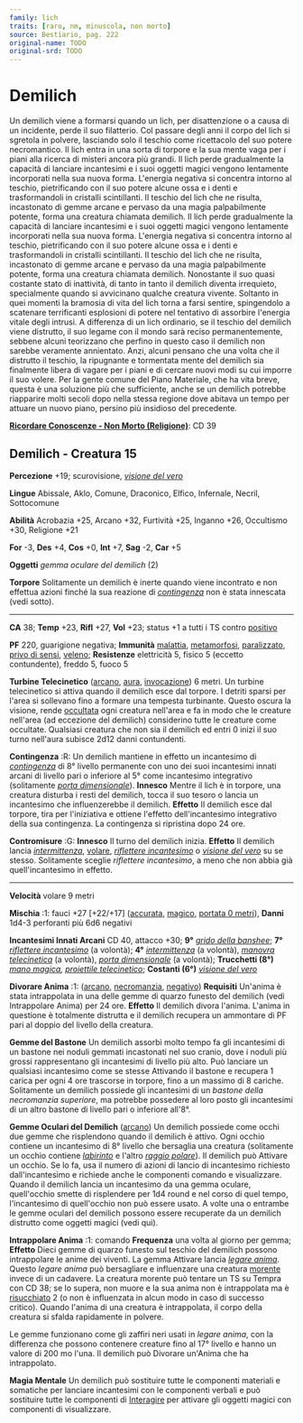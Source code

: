 ```yaml
---
family: lich
traits: [raro, nm, minuscola, non morto]
source: Bestiario, pag. 222
original-name: TODO
original-srd: TODO
---
```


# Demilich

Un demilich viene a formarsi quando un lich, per disattenzione o a causa di un
incidente, perde il suo filatterio. Col passare degli anni il corpo del lich si
sgretola in polvere, lasciando solo il teschio come ricettacolo del suo potere
necromantico. Il lich entra in una sorta di torpore e la sua mente vaga per i
piani alla ricerca di misteri ancora più grandi. Il lich perde gradualmente la
capacità di lanciare incantesimi e i suoi oggetti magici vengono lentamente
incorporati nella sua nuova forma. L'energia negativa si concentra intorno al
teschio, pietrificando con il suo potere alcune ossa e i denti e trasformandoli
in cristalli scintillanti. Il teschio del lich che ne risulta, incastonato di
gemme arcane e pervaso da una magia palpabilmente potente, forma una creatura
chiamata demilich. Il lich perde gradualmente la capacità di lanciare
incantesimi e i suoi oggetti magici vengono lentamente incorporati nella sua
nuova forma. L'energia negativa si concentra intorno al teschio, pietrificando
con il suo potere alcune ossa e i denti e trasformandoli in cristalli
scintillanti. Il teschio del lich che ne risulta, incastonato di gemme arcane e
pervaso da una magia palpabilmente potente, forma una creatura chiamata
demilich. Nonostante il suo quasi costante stato di inattività, di tanto in
tanto il demilich diventa irrequieto, specialmente quando si avvicinano qualche
creatura vivente. Soltanto in quei momenti la bramosia di vita del lich torna a
farsi sentire, spingendolo a scatenare terrificanti esplosioni di potere nel
tentativo di assorbire l'energia vitale degli intrusi. A differenza di un lich
ordinario, se il teschio del demilich viene distrutto, il suo legame con il
mondo sarà reciso permanentemente, sebbene alcuni teorizzano che perfino in
questo caso il demilich non sarebbe veramente annientato. Anzi, alcuni pensano
che una volta che il distrutto il teschio, la ripugnante e tormentata mente del
demilich sia finalmente libera di vagare per i piani e di cercare nuovi modi su
cui imporre il suo volere. Per la gente comune del Piano Materiale, che ha vita
breve, questa è una soluzione più che sufficiente, anche se un demilich potrebbe
riapparire molti secoli dopo nella stessa regione dove abitava un tempo per
attuare un nuovo piano, persino più insidioso del precedente.

**[Ricordare Conoscenze - Non Morto (Religione)](/azioni/abilita/ricordare-conoscenze)**:
CD 39

## Demilich - Creatura 15

**Percezione** +19; scurovisione,
_[visione del vero](/incantesimi/visione-del-vero)_

**Lingue** Abissale, Aklo, Comune, Draconico, Elfico, Infernale, Necril,
Sottocomune

**Abilità** Acrobazia +25, Arcano +32, Furtività +25, Inganno +26, Occultismo
+30, Religione +21

**For** -3, **Des** +4, **Cos** +0, **Int** +7, **Sag** -2, **Car** +5

**Oggetti** _gemma oculare del demilich_ (2)

**Torpore** Solitamente un demilich è inerte quando viene incontrato e non
effettua azioni finché la sua reazione di
_[contingenza](/incantesimi/contingenza)_ non è stata innescata (vedi sotto).

---

**CA** 38; **Temp** +23, **Rifl** +27, **Vol** +23; status +1 a tutti i TS
contro [positivo](/tratti/positivo)

**PF** 220, guarigione negativa; **Immunità** [malattia](/tratti/monaco),
[metamorfosi](/tratti/metamorfosi), [paralizzato](/condizioni/paralizzato),
[privo di sensi](/condizioni/privo-di-sensi), [veleno](/tratti/veleno);
**Resistenze** elettricità 5, fisico 5 (eccetto contundente), freddo 5, fuoco 5

**Turbine Telecinetico** ([arcano](/tratti/arcano), [aura](/tratti/aura),
[invocazione](/tratti/invocazione)) 6 metri. Un turbine telecinetico si attiva
quando il demilich esce dal torpore. I detriti sparsi per l'area si sollevano
fino a formare una tempesta turbinante. Questo oscura la visione, rende
[occultata](/condizioni/occultato) ogni creatura nell'area e fa in modo che le
creature nell'area (ad eccezione del demilich) considerino tutte le creature
come occultate. Qualsiasi creatura che non sia il demilich ed entri 0 inizi il
suo turno nell'aura subisce 2d12 danni contundenti.

**Contingenza** :R: Un demilich mantiene in effetto un incantesimo di
_[contingenza](/incantesimi/contingenza)_ di 8° livello permanente con uno dei
suoi incantesimi innati arcani di livello pari o inferiore al 5° come
incantesimo integrativo (solitamente
_[porta dimensionale](/incantesimi/porta-dimensionale)_). **Innesco** Mentre il
lich è in torpore, una creatura disturba i resti del demilich, tocca il suo
tesoro o lancia un incantesimo che influenzerebbe il demilich. **Effetto** II
demilich esce dal torpore, tira per l'iniziativa e ottiene l'effetto
dell'incantesimo integrativo della sua contingenza. La contingenza si ripristina
dopo 24 ore.

**Contromisure** :G: **Innesco** Il turno del demilich inizia. **Effetto** Il
demilich lancia _[intermittenza](/incantesimi/intermittenza)_,
[volare](/incantesimi/volare),
_[riflettere incantesimo](/incantesimi/riflettere-incantesimo)_ o
_[visione del vero](/incantesimi/visione-del-vero)_ su se stesso. Solitamente
sceglie _riflettere incantesimo_, a meno che non abbia già quell'incantesimo in
effetto.

---

**Velocità** volare 9 metri

**Mischia** :1: fauci +27 \[+22/+17] ([accurata](/tratti/accurata),
[magico](/tratti/magico), [portata 0 metri](/tratti/portata)), **Danni** 1d4-3
perforanti più 6d6 negativi

**Incantesimi Innati Arcani** CD 40, attacco +30; **9°**
_[grido della banshee](/incantesimi/grido-della-banshee)_; **7°**
_[riflettere incantesimo](/incantesimi/riflettere-incantesimo)_ (a volontà);
**4°** _[intermittenza](/incantesimi/intermittenza)_ (a volontà),
_[manovra telecinetica](/incantesimi/manovra-telecinetica)_ (a volontà),
_[porta dimensionale](/incantesimi/porta-dimensionale)_ (a volontà);
**Trucchetti (8°)** _[mano magica](/incantesimi/mano-magica),
[proiettile telecinetico](/incantesimi/proiettile-telecinetico)_; **Costanti
(6°)** _[visione del vero](/incantesimi/visione-del-vero)_

**Divorare Anima** :1: ([arcano](/tratti/arcano),
[necromanzia](/tratti/necromanzia), [negativo](/tratti/negativo)) **Requisiti**
Un'anima è stata intrappolata in una delle gemme di quarzo funesto del demilich
(vedi Intrappolare Anima) per 24 ore. **Effetto** Il demilich divora l'anima.
L'anima in questione è totalmente distrutta e il demilich recupera un ammontare
di PF pari al doppio del livello della creatura.

**Gemme del Bastone** Un demilich assorbì molto tempo fa gli incantesimi di un
bastone nei noduli gemmati incastonati nel suo cranio, dove i noduli più grossi
rappresentano gli incantesimi di livello più alto. Può lanciare un qualsiasi
incantesimo come se stesse Attivando il bastone e recupera 1 carica per ogni 4
ore trascorse in torpore, fino a un massimo di 8 cariche. Solitamente un
demilich possiede gli incantesimi di un _bastone della necromanzia superiore_,
ma potrebbe possedere al loro posto gli incantesimi di un altro bastone di
livello pari o inferiore all'8°.

**Gemme Oculari del Demilich** ([arcano](/tratti/arcano)) Un demilich possiede
come occhi due gemme che risplendono quando il demilich è attivo. Ogni occhio
contiene un incantesimo di 8° livello che bersaglia una creatura (solitamente un
occhio contiene _[labirinto](/incantesimi/labirinto)_ e l'altro
_[raggio polare](/incantesimi/raggio-polare)_). Il demilich può Attivare un
occhio. Se lo fa, usa il numero di azioni di lancio di incantesimo richiesto
dall'incantesimo e richiede anche le componenti comando e visualizzare. Quando
il demilich lancia un incantesimo da una gemma oculare, quell'occhio smette di
risplendere per 1d4 round e nel corso di quel tempo, l'incantesimo di
quell'occhio non può essere usato. A volte una o entrambe le gemme oculari del
demilich possono essere recuperate da un demilich distrutto come oggetti magici
(vedi qui).

**Intrappolare Anima** :1: comando **Frequenza** una volta al giorno per gemma;
**Effetto** Dieci gemme di quarzo funesto sul teschio del demilich possono
intrappolare le anime dei viventi. La gemma Attivare lancia
_[legare anima](/incantesimi/legare-anima)_. Questo _legare anima_ può
bersagliare e influenzare una creatura [morente](/condizioni/morente) invece di
un cadavere. La creatura morente può tentare un TS su Tempra con CD 38; se lo
supera, non muore e la sua anima non è intrappolata ma è
[risucchiato](/condizioni/risucchiato) 2 (o non è influenzata in alcun modo in
caso di successo critico). Quando l'anima di una creatura è intrappolata, il
corpo della creatura si sfalda rapidamente in polvere.

Le gemme funzionano come gli zaffiri neri usati in _legare anima_, con la
differenza che possono contenere creature fino al 17° livello e hanno un valore
di 200 mo l'una. Il demilich può Divorare un'Anima che ha intrappolato.

**Magia Mentale** Un demilich può sostituire tutte le componenti materiali e
somatiche per lanciare incantesimi con le componenti verbali e può sostituire
tutte le componenti di [Interagire](/azioni/base/interagire) per attivare gli
oggetti magici con componenti di visualizzare.
